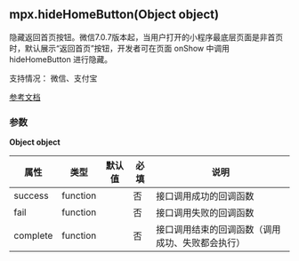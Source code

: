## mpx.hideHomeButton(Object object)

隐藏返回首页按钮。微信7.0.7版本起，当用户打开的小程序最底层页面是非首页时，默认展示“返回首页”按钮，开发者可在页面 onShow 中调用 hideHomeButton 进行隐藏。

支持情况： 微信、支付宝

[参考文档](https://developers.weixin.qq.com/miniprogram/dev/api/ui/navigation-bar/wx.hideHomeButton.html)

### 参数
**Object object**

| 属性    | 类型     | 默认值 | 必填 | 说明                 |
| ------- | -------- | ------ | ---- | -------------------- |
| success | function |        | 否   | 接口调用成功的回调函数 |
| fail    | function |        | 否   | 接口调用失败的回调函数 |
| complete| function |        | 否   | 接口调用结束的回调函数（调用成功、失败都会执行） |

